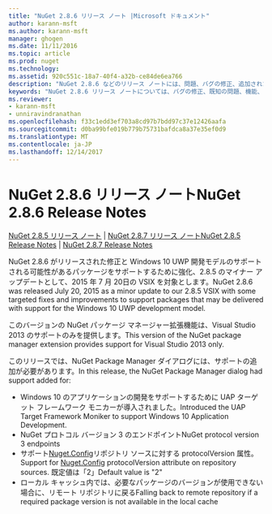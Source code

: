```yaml
---
title: "NuGet 2.8.6 リリース ノート |Microsoft ドキュメント"
author: karann-msft
ms.author: karann-msft
manager: ghogen
ms.date: 11/11/2016
ms.topic: article
ms.prod: nuget
ms.technology: 
ms.assetid: 920c551c-18a7-40f4-a32b-ce84de6ea766
description: "NuGet 2.8.6 などのリリース ノートには、問題、バグの修正、追加された機能、および Dcr が知られています。"
keywords: "NuGet 2.8.6 リリース ノートについては、バグの修正、既知の問題、機能、Dcr を追加します。"
ms.reviewer:
- karann-msft
- unniravindranathan
ms.openlocfilehash: f33c1edd3ef703a8cd97b7bdd97c37e12426aafa
ms.sourcegitcommit: d0ba99bfe019b779b75731bafdca8a37e35ef0d9
ms.translationtype: MT
ms.contentlocale: ja-JP
ms.lasthandoff: 12/14/2017
---
```

# <a name="nuget-286-release-notes"></a><span data-ttu-id="8d9e8-104">NuGet 2.8.6 リリース ノート</span><span class="sxs-lookup"><span data-stu-id="8d9e8-104">NuGet 2.8.6 Release Notes</span></span>

<span data-ttu-id="8d9e8-105">[NuGet 2.8.5 リリース ノート](../release-notes/nuget-2.8.5.md) | [NuGet 2.8.7 リリース ノート](../release-notes/nuget-2.8.7.md)</span><span class="sxs-lookup"><span data-stu-id="8d9e8-105">[NuGet 2.8.5 Release Notes](../release-notes/nuget-2.8.5.md) | [NuGet 2.8.7 Release Notes](../release-notes/nuget-2.8.7.md)</span></span>

<span data-ttu-id="8d9e8-106">NuGet 2.8.6 がリリースされた修正と Windows 10 UWP 開発モデルのサポートされる可能性があるパッケージをサポートするために強化、2.8.5 のマイナー アップデートとして、2015 年 7 月 20日の VSIX を対象とします。</span><span class="sxs-lookup"><span data-stu-id="8d9e8-106">NuGet 2.8.6 was released July 20, 2015 as a minor update to our 2.8.5 VSIX with some targeted fixes and improvements to support packages that may be delivered with support for the Windows 10 UWP development model.</span></span>

<span data-ttu-id="8d9e8-107">このバージョンの NuGet パッケージ マネージャー拡張機能は、Visual Studio 2013 のサポートのみを提供します。</span><span class="sxs-lookup"><span data-stu-id="8d9e8-107">This version of the NuGet package manager extension provides support for Visual Studio 2013 only.</span></span>

<span data-ttu-id="8d9e8-108">このリリースでは、NuGet Package Manager ダイアログには、サポートの追加が必要があります。</span><span class="sxs-lookup"><span data-stu-id="8d9e8-108">In this release, the NuGet Package Manager dialog had support added for:</span></span>

* <span data-ttu-id="8d9e8-109">Windows 10 のアプリケーションの開発をサポートするために UAP ターゲット フレームワーク モニカーが導入されました。</span><span class="sxs-lookup"><span data-stu-id="8d9e8-109">Introduced the UAP Target Framework Moniker to support Windows 10 Application Development.</span></span>
* <span data-ttu-id="8d9e8-110">NuGet プロトコル バージョン 3 のエンドポイント</span><span class="sxs-lookup"><span data-stu-id="8d9e8-110">NuGet protocol version 3 endpoints</span></span>
* <span data-ttu-id="8d9e8-111">サポート[Nuget.Config](../consume-packages/configuring-nuget-behavior.md)リポジトリ ソースに対する protocolVersion 属性。</span><span class="sxs-lookup"><span data-stu-id="8d9e8-111">Support for [Nuget.Config](../consume-packages/configuring-nuget-behavior.md) protocolVersion attribute on repository sources.</span></span> <span data-ttu-id="8d9e8-112">既定値は「2」</span><span class="sxs-lookup"><span data-stu-id="8d9e8-112">Default value is "2"</span></span>
* <span data-ttu-id="8d9e8-113">ローカル キャッシュ内では、必要なパッケージのバージョンが使用できない場合に、リモート リポジトリに戻る</span><span class="sxs-lookup"><span data-stu-id="8d9e8-113">Falling back to remote repository if a required package version is not available in the local cache</span></span>